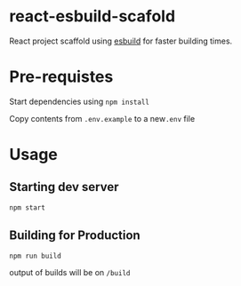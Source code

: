 # react-esbuild-scafold
React project scaffold using [esbuild](https://esbuild.github.io/) for faster building times.

# Pre-requistes
Start dependencies using `npm install`

Copy contents from `.env.example` to a new`.env` file

# Usage
## Starting dev server
```bash
npm start
```
## Building for Production
```bash
npm run build
```
output of builds will be on `/build`

